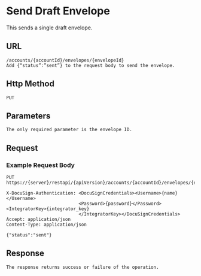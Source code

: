 # Send Draft Envelope

This sends a single draft envelope.

## URL

    /accounts/{accountId}/envelopes/{envelopeId}
    Add {“status”:”sent”} to the request body to send the envelope.

## Http Method

    PUT

## Parameters

    The only required parameter is the envelope ID.

## Request

### Example Request Body

    PUT https://{server}/restapi/{apiVersion}/accounts/{accountId}/envelopes/{envelopeId}
    
    X-DocuSign-Authentication: <DocuSignCredentials><Username>{name}</Username>
                               <Password>{password}</Password><IntegratorKey>{integrator_key}
                               </IntegratorKey></DocuSignCredentials>
    Accept: application/json
    Content-Type: application/json
    
    {"status":"sent"}
    

## Response

    The response returns success or failure of the operation.
